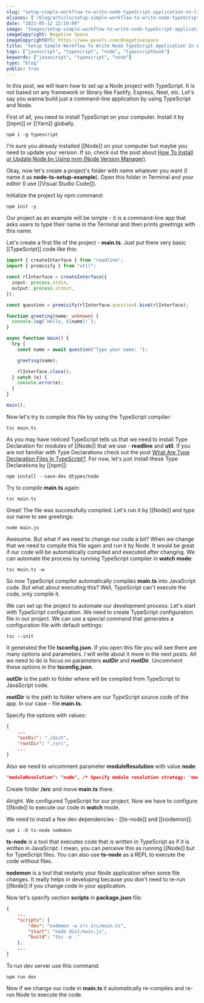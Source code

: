 ```yaml
---
slug: "setup-simple-workflow-to-write-node-typeScript-application-in-live-reload"
aliases: ['/blog/article/setup-simple-workflow-to-write-node-typeScript-application-in-live-reload']
date: "2021-05-12 22:10:00"
image: "Images/setup-simple-workflow-to-write-node-typeScript-application-in-live-reload.png"
imageCopyright: Negative Space
imageCopyrightUrl: https://www.pexels.com/@negativespace
title: "Setup Simple Workflow To Write Node TypeScript Application In Live Reload (Nodemon, ts-node)"
tags: ["javascript", "typescript", "node", "typescriptbook"]
keywords: ["javascript", "typescript", "node"]
type: "blog"
public: true
---
```



In this post, we will learn how to set up a Node project with TypeScript. It is not based on any framework or library like Fastify, Express, Nest, etc. Let's say you wanna build just a command-line application by using TypeScript and Node.


First of all, you need to install TypeScript on your computer. Install it by [[npm]] or [[Yarn]] globally.

```
npm i -g typescript
```

I'm sure you already installed [[Node]] on your computer but maybe you need to update your version. If so, check out the post about [How To Install or Update Node by Using nvm (Node Version Manager)](https://byte.ski/blog/article/how-to-install-or-update-node-by-using-nvm).

Okay, now let's create a project's folder with name whatever you want (I name it as **node-ts-setup-example**). Open this folder in Terminal and your editor (I use [[Visual Studio Code]]).

Initialize the project by npm command:

```
npm init -y
```

Our project as an example will be simple - it is a command-line app that asks users to type their name in the Terminal and then prints greetings with this name.

Let's create a first file of the project - **main.ts**. Just put there very basic [[TypeScript]] code like this:

```ts
import { createInterface } from "readline";
import { promisify } from "util";

const rlInterface = createInterface({
  input: process.stdin,
  output: process.stdout,
});

const question = promisify(rlInterface.question).bind(rlInterface);

function greeting(name: unknown) {
  console.log(`Hello, ${name}!`);
}

async function main() {
  try {
    const name = await question("Type your name: ");

    greeting(name);

    rlInterface.close();
  } catch (e) {
    console.error(e);
  }
}

main();
```

Now let's try to compile this file by using the TypeScript compiler:

```
tsc main.ts
```

As you may have noticed TypeScript tells us that we need to install Type Declaration for modules of [[Node]] that we use - **readline** and **util**. If you are not familiar with Type Declarations check out the post [What Are Type Declaration Files In TypeScript?](https://byte.ski/blog/article/what-are-type-declaration-files-in-typescript). For now, let's just install these Type Declarations by [[npm]]:

```
npm install --save-dev @types/node
```

Try to compile **main.ts** again:

```
tsc main.ts
```

Great! The file was successfully compiled. Let's run it by [[Node]] and type our name to see greetings:

```
node main.js
```

Awesome. But what if we need to change our code a bit? When we change that we need to compile this file again and run it by Node. It would be great if our code will be automatically compiled and executed after changing. We can automate the process by running TypeScript compiler in **watch mode**:

```
tsc main.ts -w
```

So now TypeScript compiler automatically compiles **main.ts** into JavaScript code. But what about executing this? Well, TypeScript can't execute the code, only compile it.


We can set up the project to automate our development process. Let's start with TypeScript configuration. We need to create TypeScript configuration file in our project. We can use a special command that generates a configuration file with default settings:

```
tsc --init
```

It generated the file **tsconfig.json**. If you open this file you will see there are many options and parameters. I will write about it more in the next posts. All we need to do is focus on parameters **outDir** and **rootDir**. Uncomment these options in the **tsconfig.json**.

**outDir** is the path to folder where will be compiled from TypeScript to JavaScript code.

**rootDir** is the path to folder where are our TypeScript source code of the app. In our case - file **main.ts**.

Specify the options with values:

```json
{
	...
	"outDir": "./dist",
    "rootDir": "./src",
	...
}
```

Also we need to uncomment parameter **moduleResolution** with value **node**:

```json
"moduleResolution": "node", /* Specify module resolution strategy: 'node' (Node.js) or 'classic' (TypeScript pre-1.6). */
```

Create folder **/src** and move **main.ts** there.

Alright. We configured TypeScript for our project. Now we have to configure [[Node]] to execute our code in **watch** mode.

We need to install a few dev dependencies - [[ts-node]] and [[nodemon]]:

```
npm i -D ts-node nodemon
```

**ts-node** is a tool that executes code that is written in TypeScript as if it is written in JavaScript. I mean, you can perceive this as running [[Node]] but for TypeScript files. You can also use **ts-node** as a REPL to execute the code without files.

**nodemon** is a tool that restarts your Node application when some file changes. It really helps in developing because you don't need to re-run [[Node]] if you change code in your application.

Now let's specify section **scripts** in **package.json** file:

```json
{
	...
	"scripts": {
		"dev": "nodemon -w src src/main.ts",
		"start": "node dist/main.js",
		"build": "tsc -p ."
	},
	...
}
```

To run dev server use this command:

```
npm run dev
```

Now if we change our code in **main.ts** it automatically re-compiles and re-run Node to execute the code.
